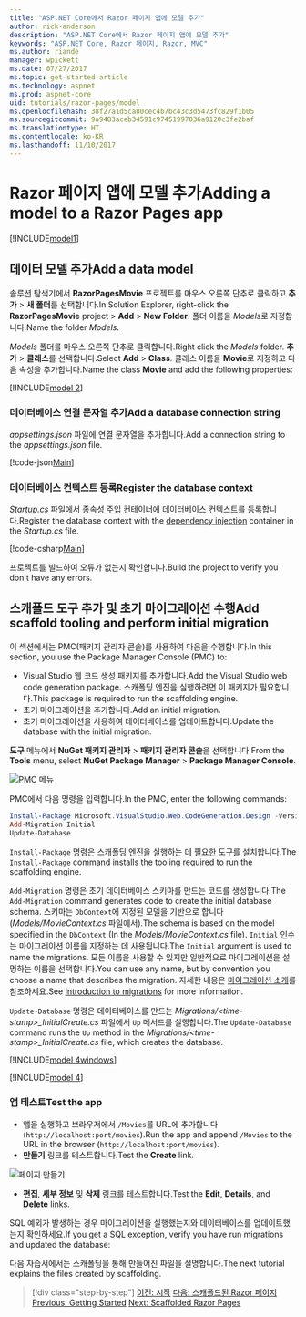 ```yaml
---
title: "ASP.NET Core에서 Razor 페이지 앱에 모델 추가"
author: rick-anderson
description: "ASP.NET Core에서 Razor 페이지 앱에 모델 추가"
keywords: "ASP.NET Core, Razor 페이지, Razor, MVC"
ms.author: riande
manager: wpickett
ms.date: 07/27/2017
ms.topic: get-started-article
ms.technology: aspnet
ms.prod: aspnet-core
uid: tutorials/razor-pages/model
ms.openlocfilehash: 38f27a1d5ca80cec4b7bc43c3d5473fc829f1b05
ms.sourcegitcommit: 9a9483aceb34591c97451997036a9120c3fe2baf
ms.translationtype: HT
ms.contentlocale: ko-KR
ms.lasthandoff: 11/10/2017
---
```

# <a name="adding-a-model-to-a-razor-pages-app"></a><span data-ttu-id="09def-104">Razor 페이지 앱에 모델 추가</span><span class="sxs-lookup"><span data-stu-id="09def-104">Adding a model to a Razor Pages app</span></span>

[!INCLUDE[model1](../../includes/RP/model1.md)]

## <a name="add-a-data-model"></a><span data-ttu-id="09def-105">데이터 모델 추가</span><span class="sxs-lookup"><span data-stu-id="09def-105">Add a data model</span></span>

<span data-ttu-id="09def-106">솔루션 탐색기에서 **RazorPagesMovie** 프로젝트를 마우스 오른쪽 단추로 클릭하고 **추가** > **새 폴더**를 선택합니다.</span><span class="sxs-lookup"><span data-stu-id="09def-106">In Solution Explorer, right-click the **RazorPagesMovie** project > **Add** > **New Folder**.</span></span> <span data-ttu-id="09def-107">폴더 이름을 *Models*로 지정합니다.</span><span class="sxs-lookup"><span data-stu-id="09def-107">Name the folder *Models*.</span></span>

<span data-ttu-id="09def-108">*Models* 폴더를 마우스 오른쪽 단추로 클릭합니다.</span><span class="sxs-lookup"><span data-stu-id="09def-108">Right click the *Models* folder.</span></span> <span data-ttu-id="09def-109">**추가** > **클래스**를 선택합니다.</span><span class="sxs-lookup"><span data-stu-id="09def-109">Select **Add** > **Class**.</span></span> <span data-ttu-id="09def-110">클래스 이름을 **Movie**로 지정하고 다음 속성을 추가합니다.</span><span class="sxs-lookup"><span data-stu-id="09def-110">Name the class **Movie** and add the following properties:</span></span>

[!INCLUDE[model 2](../../includes/RP/model2.md)]

<a name="cs"></a>
### <a name="add-a-database-connection-string"></a><span data-ttu-id="09def-111">데이터베이스 연결 문자열 추가</span><span class="sxs-lookup"><span data-stu-id="09def-111">Add a database connection string</span></span>

<span data-ttu-id="09def-112">*appsettings.json* 파일에 연결 문자열을 추가합니다.</span><span class="sxs-lookup"><span data-stu-id="09def-112">Add a connection string to the *appsettings.json* file.</span></span>

[!code-json[Main](../../tutorials/razor-pages/razor-pages-start/sample/RazorPagesMovie/appsettings.json?highlight=8-10)]

<a name="reg"></a>
###  <a name="register-the-database-context"></a><span data-ttu-id="09def-113">데이터베이스 컨텍스트 등록</span><span class="sxs-lookup"><span data-stu-id="09def-113">Register the database context</span></span>

<span data-ttu-id="09def-114">*Startup.cs* 파일에서 [종속성 주입](xref:fundamentals/dependency-injection) 컨테이너에 데이터베이스 컨텍스트를 등록합니다.</span><span class="sxs-lookup"><span data-stu-id="09def-114">Register the database context with the [dependency injection](xref:fundamentals/dependency-injection) container in the *Startup.cs* file.</span></span>

[!code-csharp[Main](../../tutorials/razor-pages/razor-pages-start/sample/RazorPagesMovie/Startup.cs?name=snippet_ConfigureServices&highlight=3-6)]

<span data-ttu-id="09def-115">프로젝트를 빌드하여 오류가 없는지 확인합니다.</span><span class="sxs-lookup"><span data-stu-id="09def-115">Build the project to verify you don't have any errors.</span></span>

<a name="pmc"></a>
## <a name="add-scaffold-tooling-and-perform-initial-migration"></a><span data-ttu-id="09def-116">스캐폴드 도구 추가 및 초기 마이그레이션 수행</span><span class="sxs-lookup"><span data-stu-id="09def-116">Add scaffold tooling and perform initial migration</span></span>

<span data-ttu-id="09def-117">이 섹션에서는 PMC(패키지 관리자 콘솔)를 사용하여 다음을 수행합니다.</span><span class="sxs-lookup"><span data-stu-id="09def-117">In this section, you use the Package Manager Console (PMC) to:</span></span>

* <span data-ttu-id="09def-118">Visual Studio 웹 코드 생성 패키지를 추가합니다.</span><span class="sxs-lookup"><span data-stu-id="09def-118">Add the Visual Studio web code generation package.</span></span> <span data-ttu-id="09def-119">스캐폴딩 엔진을 실행하려면 이 패키지가 필요합니다.</span><span class="sxs-lookup"><span data-stu-id="09def-119">This package is required to run the scaffolding engine.</span></span>
* <span data-ttu-id="09def-120">초기 마이그레이션을 추가합니다.</span><span class="sxs-lookup"><span data-stu-id="09def-120">Add an initial migration.</span></span>
* <span data-ttu-id="09def-121">초기 마이그레이션을 사용하여 데이터베이스를 업데이트합니다.</span><span class="sxs-lookup"><span data-stu-id="09def-121">Update the database with the initial migration.</span></span>

<span data-ttu-id="09def-122">**도구** 메뉴에서 **NuGet 패키지 관리자** > **패키지 관리자 콘솔**을 선택합니다.</span><span class="sxs-lookup"><span data-stu-id="09def-122">From the **Tools** menu, select **NuGet Package Manager** > **Package Manager Console**.</span></span>

  ![PMC 메뉴](../first-mvc-app/adding-model/_static/pmc.png)

<span data-ttu-id="09def-124">PMC에서 다음 명령을 입력합니다.</span><span class="sxs-lookup"><span data-stu-id="09def-124">In the PMC, enter the following commands:</span></span>

```powershell
Install-Package Microsoft.VisualStudio.Web.CodeGeneration.Design -Version 2.0.0
Add-Migration Initial
Update-Database
```

<span data-ttu-id="09def-125">`Install-Package` 명령은 스캐폴딩 엔진을 실행하는 데 필요한 도구를 설치합니다.</span><span class="sxs-lookup"><span data-stu-id="09def-125">The `Install-Package` command installs the tooling required to run the scaffolding engine.</span></span>

<span data-ttu-id="09def-126">`Add-Migration` 명령은 초기 데이터베이스 스키마를 만드는 코드를 생성합니다.</span><span class="sxs-lookup"><span data-stu-id="09def-126">The `Add-Migration` command generates code to create the initial database schema.</span></span> <span data-ttu-id="09def-127">스키마는 `DbContext`에 지정된 모델을 기반으로 합니다(*Models/MovieContext.cs* 파일에서).</span><span class="sxs-lookup"><span data-stu-id="09def-127">The schema is based on the model specified in the `DbContext` (In the *Models/MovieContext.cs* file).</span></span> <span data-ttu-id="09def-128">`Initial` 인수는 마이그레이션 이름을 지정하는 데 사용됩니다.</span><span class="sxs-lookup"><span data-stu-id="09def-128">The `Initial` argument is used to name the migrations.</span></span> <span data-ttu-id="09def-129">모든 이름을 사용할 수 있지만 일반적으로 마이그레이션을 설명하는 이름을 선택합니다.</span><span class="sxs-lookup"><span data-stu-id="09def-129">You can use any name, but by convention you choose a name that describes the migration.</span></span> <span data-ttu-id="09def-130">자세한 내용은 [마이그레이션 소개](xref:data/ef-mvc/migrations#introduction-to-migrations)를 참조하세요.</span><span class="sxs-lookup"><span data-stu-id="09def-130">See [Introduction to migrations](xref:data/ef-mvc/migrations#introduction-to-migrations) for more information.</span></span>

<span data-ttu-id="09def-131">`Update-Database` 명령은 데이터베이스를 만드는 *Migrations/\<time-stamp>_InitialCreate.cs* 파일에서 `Up` 메서드를 실행합니다.</span><span class="sxs-lookup"><span data-stu-id="09def-131">The `Update-Database` command runs the `Up` method in the *Migrations/\<time-stamp>_InitialCreate.cs* file, which creates the database.</span></span>

[!INCLUDE[model 4windows](../../includes/RP/model4Win.md)]

[!INCLUDE[model 4](../../includes/RP/model4tbl.md)]

<a name="test"></a>
### <a name="test-the-app"></a><span data-ttu-id="09def-132">앱 테스트</span><span class="sxs-lookup"><span data-stu-id="09def-132">Test the app</span></span>

* <span data-ttu-id="09def-133">앱을 실행하고 브라우저에서 `/Movies`를 URL에 추가합니다(`http://localhost:port/movies`).</span><span class="sxs-lookup"><span data-stu-id="09def-133">Run the app and append `/Movies` to the URL in the browser (`http://localhost:port/movies`).</span></span>
* <span data-ttu-id="09def-134">**만들기** 링크를 테스트합니다.</span><span class="sxs-lookup"><span data-stu-id="09def-134">Test the **Create** link.</span></span>

 ![페이지 만들기](../../tutorials/razor-pages/model/_static/conan.png)

<a name="scaffold"></a>

* <span data-ttu-id="09def-136">**편집**, **세부 정보** 및 **삭제** 링크를 테스트합니다.</span><span class="sxs-lookup"><span data-stu-id="09def-136">Test the **Edit**, **Details**, and **Delete** links.</span></span>

<span data-ttu-id="09def-137">SQL 예외가 발생하는 경우 마이그레이션을 실행했는지와 데이터베이스를 업데이트했는지 확인하세요.</span><span class="sxs-lookup"><span data-stu-id="09def-137">If you get a SQL exception, verify you have run migrations and updated the database:</span></span>

<span data-ttu-id="09def-138">다음 자습서에서는 스캐폴딩을 통해 만들어진 파일을 설명합니다.</span><span class="sxs-lookup"><span data-stu-id="09def-138">The next tutorial explains the files created by scaffolding.</span></span>

>[!div class="step-by-step"]
<span data-ttu-id="09def-139">[이전: 시작](xref:tutorials/razor-pages/razor-pages-start)
[다음: 스캐폴드된 Razor 페이지](xref:tutorials/razor-pages/page)</span><span class="sxs-lookup"><span data-stu-id="09def-139">[Previous: Getting Started](xref:tutorials/razor-pages/razor-pages-start)
[Next: Scaffolded Razor Pages](xref:tutorials/razor-pages/page)</span></span>    
